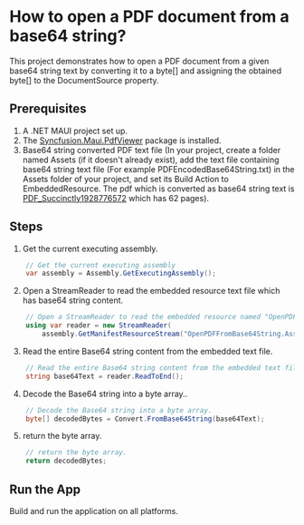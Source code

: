 # How to open a PDF document from a base64 string?
This project demonstrates how to open a PDF document from a given base64 string text by converting it to a byte[] and assigning the obtained byte[] to the DocumentSource property.

## Prerequisites
1. A .NET MAUI project set up.
2. The [Syncfusion.Maui.PdfViewer](https://www.nuget.org/packages/Syncfusion.Maui.PdfViewer) package is installed.
3. Base64 string converted PDF text file (In your project, create a folder named Assets (if it doesn't already exist), add the text file containing base64 string text file (For example PDFEncodedBase64String.txt) in the Assets folder of your project, and set its Build Action to EmbeddedResource. The pdf which is converted as base64 string text is [PDF_Succinctly1928776572](https://s3.amazonaws.com/files2.syncfusion.com/dtsupport/directtrac/general/pd/PDF_Succinctly1928776572.pdf?AWSAccessKeyId=AKIAWH6GYCX354WITGDG&Expires=1753248365&Signature=ra3pQ1YDz2FAUjGvceLmZHTl834%3D) which has 62 pages).

## Steps 
1. Get the current executing assembly.
```csharp
    // Get the current executing assembly
    var assembly = Assembly.GetExecutingAssembly();
```
2. Open a StreamReader to read the embedded resource text file which has base64 string content.
```csharp
    // Open a StreamReader to read the embedded resource named "OpenPDFFromBase64String.PDFEncodedBase64String.txt" which has base64 string content.
    using var reader = new StreamReader(
        assembly.GetManifestResourceStream("OpenPDFFromBase64String.Assets.PDFEncodedBase64String.txt")!);;
```
3. Read the entire Base64 string content from the embedded text file.
```csharp
    // Read the entire Base64 string content from the embedded text file.
    string base64Text = reader.ReadToEnd();
```
4. Decode the Base64 string into a byte array..
```csharp
    // Decode the Base64 string into a byte array.
    byte[] decodedBytes = Convert.FromBase64String(base64Text);
```
5. return the byte array.
```csharp
    // return the byte array.
    return decodedBytes;
```

## Run the App
Build and run the application on all platforms.
